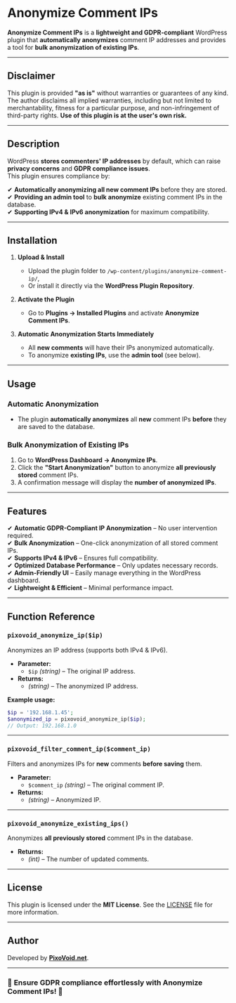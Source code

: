 # **Anonymize Comment IPs**  

**Anonymize Comment IPs** is a **lightweight and GDPR-compliant** WordPress plugin that **automatically anonymizes** comment IP addresses and provides a tool for **bulk anonymization of existing IPs**.

---

## **Disclaimer**  

This plugin is provided **"as is"** without warranties or guarantees of any kind. The author disclaims all implied warranties, including but not limited to merchantability, fitness for a particular purpose, and non-infringement of third-party rights. **Use of this plugin is at the user's own risk.**

---

## **Description**  

WordPress **stores commenters' IP addresses** by default, which can raise **privacy concerns** and **GDPR compliance issues**.  
This plugin ensures compliance by:  

✔ **Automatically anonymizing all new comment IPs** before they are stored.  
✔ **Providing an admin tool** to **bulk anonymize** existing comment IPs in the database.  
✔ **Supporting IPv4 & IPv6 anonymization** for maximum compatibility.  

---

## **Installation**  

1. **Upload & Install**  
   - Upload the plugin folder to `/wp-content/plugins/anonymize-comment-ip/`,  
   - Or install it directly via the **WordPress Plugin Repository**.  

2. **Activate the Plugin**  
   - Go to **Plugins → Installed Plugins** and activate **Anonymize Comment IPs**.  

3. **Automatic Anonymization Starts Immediately**  
   - All **new comments** will have their IPs anonymized automatically.  
   - To anonymize **existing IPs**, use the **admin tool** (see below).  

---

## **Usage**  

### **Automatic Anonymization**  
- The plugin **automatically anonymizes** all **new** comment IPs **before** they are saved to the database.  

### **Bulk Anonymization of Existing IPs**  
1. Go to **WordPress Dashboard → Anonymize IPs**.  
2. Click the **"Start Anonymization"** button to anonymize **all previously stored** comment IPs.  
3. A confirmation message will display the **number of anonymized IPs**.  

---

## **Features**  

✔ **Automatic GDPR-Compliant IP Anonymization** – No user intervention required.  
✔ **Bulk Anonymization** – One-click anonymization of all stored comment IPs.  
✔ **Supports IPv4 & IPv6** – Ensures full compatibility.  
✔ **Optimized Database Performance** – Only updates necessary records.  
✔ **Admin-Friendly UI** – Easily manage everything in the WordPress dashboard.  
✔ **Lightweight & Efficient** – Minimal performance impact.  

---

## **Function Reference**  

### **`pixovoid_anonymize_ip($ip)`**  
Anonymizes an IP address (supports both IPv4 & IPv6).  

- **Parameter:**  
  - `$ip` *(string)* – The original IP address.  
- **Returns:**  
  - *(string)* – The anonymized IP address.  

**Example usage:**  
```php
$ip = '192.168.1.45';
$anonymized_ip = pixovoid_anonymize_ip($ip); 
// Output: 192.168.1.0
```

---

### **`pixovoid_filter_comment_ip($comment_ip)`**  
Filters and anonymizes IPs for **new** comments **before saving** them.  

- **Parameter:**  
  - `$comment_ip` *(string)* – The original comment IP.  
- **Returns:**  
  - *(string)* – Anonymized IP.  

---

### **`pixovoid_anonymize_existing_ips()`**  
Anonymizes **all previously stored** comment IPs in the database.  

- **Returns:**  
  - *(int)* – The number of updated comments.  

---

## **License**  

This plugin is licensed under the **MIT License**. See the [LICENSE](LICENSE) file for more information.  

---

## **Author**  

Developed by **[PixoVoid.net](https://pixovoid.net/)**.  

---

### 🚀 **Ensure GDPR compliance effortlessly with Anonymize Comment IPs!** 🚀  